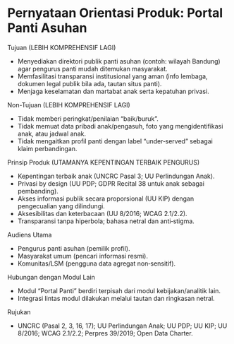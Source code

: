 # Pernyataan Orientasi Produk: Portal Panti Asuhan

Tujuan (LEBIH KOMPREHENSIF LAGI)
- Menyediakan direktori publik panti asuhan (contoh: wilayah Bandung) agar pengurus panti mudah ditemukan masyarakat.
- Memfasilitasi transparansi institusional yang aman (info lembaga, dokumen legal publik bila ada, tautan situs panti).
- Menjaga keselamatan dan martabat anak serta kepatuhan privasi.

Non-Tujuan (LEBIH KOMPREHENSIF LAGI)
- Tidak memberi peringkat/penilaian “baik/buruk”.
- Tidak memuat data pribadi anak/pengasuh, foto yang mengidentifikasi anak, atau jadwal anak.
- Tidak mengaitkan profil panti dengan label “under‑served” sebagai klaim perbandingan.

Prinsip Produk (UTAMANYA KEPENTINGAN TERBAIK PENGURUS)
- Kepentingan terbaik anak (UNCRC Pasal 3; UU Perlindungan Anak).
- Privasi by design (UU PDP; GDPR Recital 38 untuk anak sebagai pembanding).
- Akses informasi publik secara proporsional (UU KIP) dengan pengecualian yang dilindungi.
- Aksesibilitas dan keterbacaan (UU 8/2016; WCAG 2.1/2.2).
- Transparansi tanpa hiperbola; bahasa netral dan anti‑stigma.

Audiens Utama
- Pengurus panti asuhan (pemilik profil).
- Masyarakat umum (pencari informasi resmi).
- Komunitas/LSM (pengguna data agregat non‑sensitif).

Hubungan dengan Modul Lain
- Modul “Portal Panti” berdiri terpisah dari modul kebijakan/analitik lain.
- Integrasi lintas modul dilakukan melalui tautan dan ringkasan netral.

Rujukan
- UNCRC (Pasal 2, 3, 16, 17); UU Perlindungan Anak; UU PDP; UU KIP; UU 8/2016; WCAG 2.1/2.2; Perpres 39/2019; Open Data Charter.
